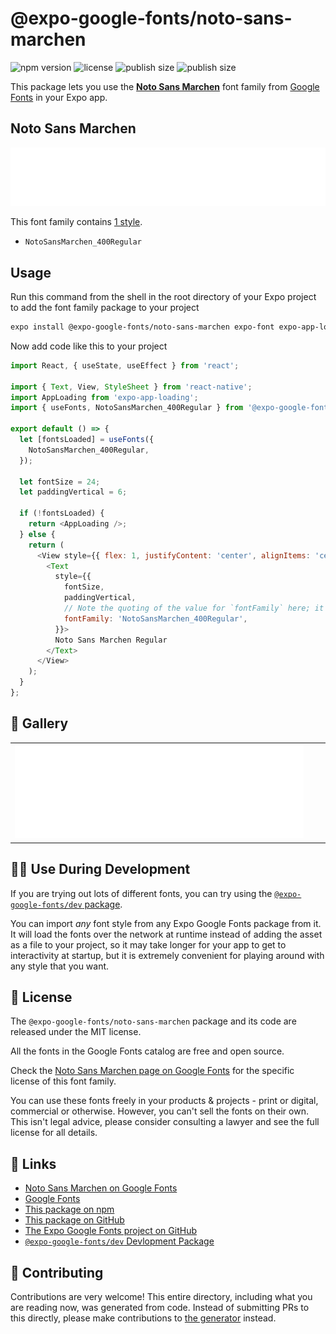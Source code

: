 # @expo-google-fonts/noto-sans-marchen

![npm version](https://flat.badgen.net/npm/v/@expo-google-fonts/noto-sans-marchen)
![license](https://flat.badgen.net/github/license/expo/google-fonts)
![publish size](https://flat.badgen.net/packagephobia/install/@expo-google-fonts/noto-sans-marchen)
![publish size](https://flat.badgen.net/packagephobia/publish/@expo-google-fonts/noto-sans-marchen)

This package lets you use the [**Noto Sans Marchen**](https://fonts.google.com/specimen/Noto+Sans+Marchen) font family from [Google Fonts](https://fonts.google.com/) in your Expo app.

## Noto Sans Marchen

![Noto Sans Marchen](./font-family.png)

This font family contains [1 style](#-gallery).

- `NotoSansMarchen_400Regular`

## Usage

Run this command from the shell in the root directory of your Expo project to add the font family package to your project
```sh
expo install @expo-google-fonts/noto-sans-marchen expo-font expo-app-loading
```

Now add code like this to your project
```js
import React, { useState, useEffect } from 'react';

import { Text, View, StyleSheet } from 'react-native';
import AppLoading from 'expo-app-loading';
import { useFonts, NotoSansMarchen_400Regular } from '@expo-google-fonts/noto-sans-marchen';

export default () => {
  let [fontsLoaded] = useFonts({
    NotoSansMarchen_400Regular,
  });

  let fontSize = 24;
  let paddingVertical = 6;

  if (!fontsLoaded) {
    return <AppLoading />;
  } else {
    return (
      <View style={{ flex: 1, justifyContent: 'center', alignItems: 'center' }}>
        <Text
          style={{
            fontSize,
            paddingVertical,
            // Note the quoting of the value for `fontFamily` here; it expects a string!
            fontFamily: 'NotoSansMarchen_400Regular',
          }}>
          Noto Sans Marchen Regular
        </Text>
      </View>
    );
  }
};

```

## 🔡 Gallery


||||
|-|-|-|
|![NotoSansMarchen_400Regular](./NotoSansMarchen_400Regular.ttf.png)||||


## 👩‍💻 Use During Development

If you are trying out lots of different fonts, you can try using the [`@expo-google-fonts/dev` package](https://github.com/expo/google-fonts/tree/master/font-packages/dev#readme).

You can import *any* font style from any Expo Google Fonts package from it. It will load the fonts
over the network at runtime instead of adding the asset as a file to your project, so it may take longer
for your app to get to interactivity at startup, but it is extremely convenient
for playing around with any style that you want.

## 📖 License

The `@expo-google-fonts/noto-sans-marchen` package and its code are released under the MIT license.

All the fonts in the Google Fonts catalog are free and open source.

Check the [Noto Sans Marchen page on Google Fonts](https://fonts.google.com/specimen/Noto+Sans+Marchen) for the specific license of this font family.

You can use these fonts freely in your products & projects - print or digital, commercial or otherwise. However, you can't sell the fonts on their own. This isn't legal advice, please consider consulting a lawyer and see the full license for all details.

## 🔗 Links

- [Noto Sans Marchen on Google Fonts](https://fonts.google.com/specimen/Noto+Sans+Marchen)
- [Google Fonts](https://fonts.google.com/)
- [This package on npm](https://www.npmjs.com/package/@expo-google-fonts/noto-sans-marchen)
- [This package on GitHub](https://github.com/expo/google-fonts/tree/master/font-packages/noto-sans-marchen)
- [The Expo Google Fonts project on GitHub](https://github.com/expo/google-fonts)
- [`@expo-google-fonts/dev` Devlopment Package](https://github.com/expo/google-fonts/tree/master/font-packages/dev)

## 🤝 Contributing

Contributions are very welcome! This entire directory, including what you are reading now, was generated from code. Instead of submitting PRs to this directly, please make contributions to [the generator](https://github.com/expo/google-fonts/tree/master/packages/generator) instead.
